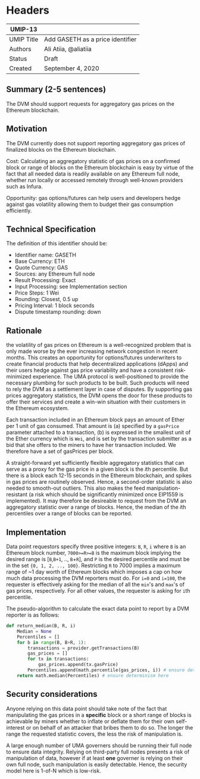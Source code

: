 # Headers
| UMIP-13     |                                                                                                                                          |
|------------|------------------------------------------------------------------------------------------------------------------------------------------|
| UMIP Title | Add GASETH as a price identifier                                                                                                 |
| Authors    | Ali Atiia, @aliatiia |
| Status     | Draft                                                                                                                                    |
| Created    | September 4, 2020                                                                                                                           |

## Summary (2-5 sentences)
The DVM should support requests for aggregatory gas prices on the Ethereum blockchain. 

## Motivation
The DVM currently does not support reporting aggregatory gas prices of finalized blocks on the Ethereum blockchain. 

Cost: Calculating an aggregatory statistic of gas prices on a confirmed block or range of blocks on the Ethereum blockchain is easy by virtue of the fact that all needed data is readily available on any Ethereum full node, whether run locally or accessed remotely through well-known providers such as Infura.

Opportunity: gas options/futures can help users and developers hedge against gas volatility allowing them to budget their gas consumption efficiently.

## Technical Specification

The definition of this identifier should be:
- Identifier name: GASETH
- Base Currency: ETH
- Quote Currency: GAS
- Sources: any Ethereum full node
- Result Processing: Exact
- Input Processing: see Implementation section
- Price Steps: 1 Wei
- Rounding: Closest, 0.5 up
- Pricing Interval: 1 block seconds
- Dispute timestamp rounding: down

## Rationale

the volatility of gas prices on Ethereum is a well-recognized problem that is only made worse by the ever increasing network congestion in recent months. This creates an opportunity for options/futures underwriters to create financial products that help decentralized applications (dApps) and their users hedge against gas price variability and have a consistent risk-minimized experience. The UMA protocol is well-positioned to provide the necessary plumbing for such products to be built. Such products will need to rely the DVM as a settlement layer in case of disputes. By supporting gas prices aggregatory statistics, the DVM opens the door for these products to offer their services and create a win-win situation with their customers in the Ethereum ecosystem.

Each transaction included in an Ethereum block pays an amount of Ether per 1 unit of gas consumed. That amount is (a) specified by a `gasPrice` parameter attached to a transaction, (b) is expressed in the smallest unit of the Ether currency which is `Wei`, and is set by the transaction submitter as a bid that she offers to the miners to have her transaction included. We therefore have a set of gasPrices per block.

A straight-forward yet sufficiently flexible aggregatory statistics that can serve as a proxy for the gas price in a given block is the $i$th percentile. But there is a block each 12-15 seconds in the Ethereum blockchain, and spikes in gas prices are routinely observed. Hence, a second-order statistic is also needed to smooth-out outliers. This also makes the feed manipulation-resistant (a risk which should be significantly minimized once EIP1559 is implemented). It may therefore be desireable to request from the DVM an aggregatory statistic over a range of blocks. Hence, the median of the $i$th percentiles over a range of blocks can be reported.


## Implementation

Data point requestors specify three positive integers: `B`, `R`, `i` where `B` is an Ethereum block number, `7000>=R>=B` is the maximum block implying the desired range is [`B`,`B+1`, ..,  `B`+`R`], and `P` is the desired percentile and must be in the set `{0, 1, 2, .., 100}`. Restricting `R` to 7000 implies a maximum range of ~1 day worth of Ethereum blocks which imposes a cap on how much data processing the DVM reporters must do. For `i=0` and `i=100`, the requester is effectively asking for the median of all the `min`'s and `max`'s of gas prices, respectively. For all other values, the requester is asking for `i`th percentile.

The pseudo-algorithm to calculate the exact data point to report by a DVM reporter is as follows:

```python
def return_median(B, R, i)
    Median = None
    Percentiles = []
    for b in range(B, B+R, 1):      
        transactions = provider.getTransactions(B)
        gas_prices = []
        for tx in transactions:
            gas_prices.append(tx.gasPrice)
        Percentiles.append(math.percentile(gas_prices, i)) # ensure determinism here
    return math.median(Percentiles) # ensure determinism here
```


## Security considerations

Anyone relying on this data point should take note of the fact that manipulating the gas prices in a **specific** block or a short range of blocks is achievable by miners whether to inflate or deflate them for their own self-interest or on behalf of an attacker that bribes them to do so. The longer the range the requested statistic covers, the less the risk of manipulation is.

A large enough number of UMA governers should be running their full node to ensure data integrity. Relying on third-party full nodes presents a risk of manipulation of data, however if at least **one** governer is relying on their own full node, such manipulation is easily detectable. Hence, the security model here is 1-of-N which is low-risk.

